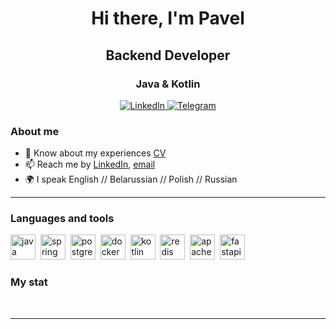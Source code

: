 <div id="header" align="center">
    <h1>Hi there, I'm  Pavel </h1>
    <h2>Backend Developer</h3>
    <h3>Java & Kotlin</h3>
</div>

<div id="socials" align="center">
    <a href="https://www.linkedin.com/in/pavel-naibich/">
    <img src="https://img.shields.io/badge/LinkedIn-blue?style=for-the-badge&logo=linkedin&logoColor=white" alt="LinkedIn"/>
  </a>
  <a href="https://t.me/piwlik">
    <img src="https://img.shields.io/badge/Telegram-blue?style=for-the-badge&logo=telegram&logoColor=white" alt="Telegram"/>
  </a>
</div>

### About me
- 📄 Know about my experiences [CV](cv-link)
- 📫 Reach me by [LinkedIn](https://www.linkedin.com/in/pavel-naibich/), [email](mailto:naibichpavel5323@yandex.by)
- 🌍 I speak English // Belarussian // Polish // Russian
---

### Languages and tools

<img src="https://cdn.jsdelivr.net/gh/devicons/devicon/icons/java/java-original.svg" title="java" width="40" height="40"/>&nbsp;
<img src="https://cdn.jsdelivr.net/gh/devicons/devicon/icons/spring/spring-original.svg" title="spring" width="40" height="40"/>&nbsp;
<img src="https://cdn.jsdelivr.net/gh/devicons/devicon/icons/postgresql/postgresql-original.svg" title="postgresql" width="40" height="40"/>&nbsp;
<img src="https://cdn.jsdelivr.net/gh/devicons/devicon/icons/docker/docker-original.svg" title="docker" width="40" height="40"/>&nbsp;
<img src="https://cdn.jsdelivr.net/gh/devicons/devicon/icons/kotlin/kotlin-original.svg" title="kotlin" width="40" height="40"/>&nbsp;
<img src="https://cdn.jsdelivr.net/gh/devicons/devicon/icons/redis/redis-original.svg" title="redis" width="40" height="40"/>&nbsp;
<img src="https://cdn.jsdelivr.net/gh/devicons/devicon/icons/apachekafka/apachekafka-original.svg" title="apachekafka" width="40" height="40"/>&nbsp;
<img src="https://cdn.jsdelivr.net/gh/devicons/devicon/icons/fastapi/fastapi-original.svg" title="fastapi" width="40" height="40"/>&nbsp;


### My stat

<div id="stat" align="center">
    <img src="https://github-profile-summary-cards.vercel.app/api/cards/profile-details?username=Snarap1&theme=github_dark" alt=""/>
    <img src="https://github-profile-summary-cards.vercel.app/api/cards/most-commit-language?username=Snarap1&theme=github_dark" alt=""/>
     <img src="https://github-profile-summary-cards.vercel.app/api/cards/stats?username=Snarap1&theme=github_dark" alt=""/>
</div>

---
